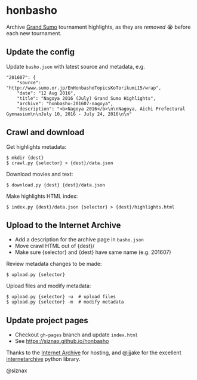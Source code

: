honbasho
========

Archive [Grand Sumo](http://www.sumo.or.jp/) tournament highlights,
as they are _removed_ :sob: before each new tournament. 


Update the config
-----------------

Update ``basho.json`` with latest source and metadata, e.g.

```
"201607": {
    "source": "http://www.sumo.or.jp/EnHonbashoTopicsKoTorikumi15/wrap",
    "date": "12 Aug 2016",
    "title": "Nagoya 2016 (July) Grand Sumo Highlights",
    "archive": "honbasho-201607-nagoya",
    "description": "<b>Nagoya 2016</b>\n\nNagoya, Aichi Prefectural Gymnasium\n\nJuly 10, 2016 - July 24, 2016\n\n"
```


Crawl and download
------------------

Get highlights metadata:

```shell
$ mkdir {dest}
$ crawl.py {selector} > {dest}/data.json
```

Download movies and text:

```shell
$ download.py {dest} {dest}/data.json
```

Make highlights HTML index:

```shell
$ index.py {dest}/data.json {selector} > {dest}/highlights.html
```


Upload to the Internet Archive
------------------------------

* Add a description for the archive page in ``basho.json``
* Move crawl HTML out of {dest}/
* Make sure {selector} and {dest} have same name (e.g. 201607)

Review metadata changes to be made:

```shell
$ upload.py {selector}
```

Upload files and modify metadata:

```shell
$ upload.py {selector} -u  # upload files
$ upload.py {selector} -m  # modify metadata
```


Update project pages
--------------------

* Checkout `gh-pages` branch and update ``index.html``
* See https://siznax.github.io/honbasho


Thanks to the [Internet Archive](https://archive.org/) for hosting,
and @jjjake for the excellent
[internetarchive](https://github.com/jjjake/internetarchive)
python library.


@siznax
